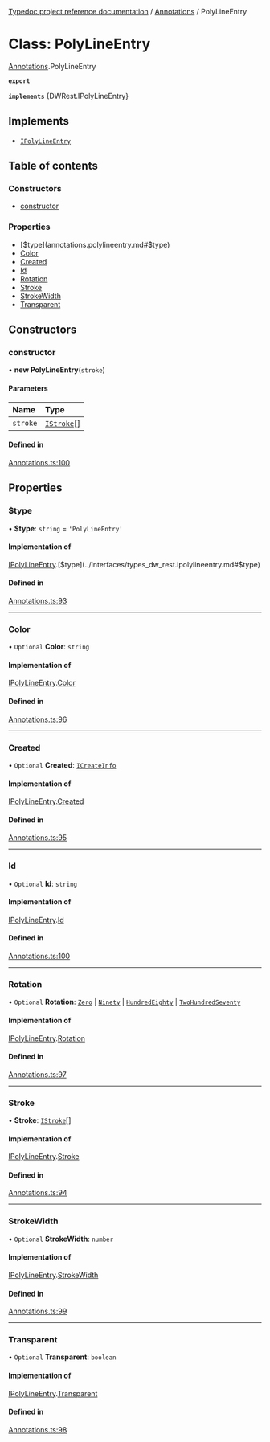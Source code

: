 [Typedoc project reference documentation](../README.md) / [Annotations](../modules/annotations.md) / PolyLineEntry

# Class: PolyLineEntry

[Annotations](../modules/annotations.md).PolyLineEntry

**`export`**

**`implements`** {DWRest.IPolyLineEntry}

## Implements

- [`IPolyLineEntry`](../interfaces/types_dw_rest.ipolylineentry.md)

## Table of contents

### Constructors

- [constructor](annotations.polylineentry.md#constructor)

### Properties

- [$type](annotations.polylineentry.md#$type)
- [Color](annotations.polylineentry.md#color)
- [Created](annotations.polylineentry.md#created)
- [Id](annotations.polylineentry.md#id)
- [Rotation](annotations.polylineentry.md#rotation)
- [Stroke](annotations.polylineentry.md#stroke)
- [StrokeWidth](annotations.polylineentry.md#strokewidth)
- [Transparent](annotations.polylineentry.md#transparent)

## Constructors

### constructor

• **new PolyLineEntry**(`stroke`)

#### Parameters

| Name | Type |
| :------ | :------ |
| `stroke` | [`IStroke`](../interfaces/types_dw_rest.istroke.md)[] |

#### Defined in

[Annotations.ts:100](https://github.com/DocuWare/REST-Sample-TS/blob/828b3d4/src/Annotations.ts#L100)

## Properties

### $type

• **$type**: `string` = `'PolyLineEntry'`

#### Implementation of

[IPolyLineEntry](../interfaces/types_dw_rest.ipolylineentry.md).[$type](../interfaces/types_dw_rest.ipolylineentry.md#$type)

#### Defined in

[Annotations.ts:93](https://github.com/DocuWare/REST-Sample-TS/blob/828b3d4/src/Annotations.ts#L93)

___

### Color

• `Optional` **Color**: `string`

#### Implementation of

[IPolyLineEntry](../interfaces/types_dw_rest.ipolylineentry.md).[Color](../interfaces/types_dw_rest.ipolylineentry.md#color)

#### Defined in

[Annotations.ts:96](https://github.com/DocuWare/REST-Sample-TS/blob/828b3d4/src/Annotations.ts#L96)

___

### Created

• `Optional` **Created**: [`ICreateInfo`](../interfaces/types_dw_rest.icreateinfo.md)

#### Implementation of

[IPolyLineEntry](../interfaces/types_dw_rest.ipolylineentry.md).[Created](../interfaces/types_dw_rest.ipolylineentry.md#created)

#### Defined in

[Annotations.ts:95](https://github.com/DocuWare/REST-Sample-TS/blob/828b3d4/src/Annotations.ts#L95)

___

### Id

• `Optional` **Id**: `string`

#### Implementation of

[IPolyLineEntry](../interfaces/types_dw_rest.ipolylineentry.md).[Id](../interfaces/types_dw_rest.ipolylineentry.md#id)

#### Defined in

[Annotations.ts:100](https://github.com/DocuWare/REST-Sample-TS/blob/828b3d4/src/Annotations.ts#L100)

___

### Rotation

• `Optional` **Rotation**: [`Zero`](../enums/types_dw_rest.rotation.md#zero) \| [`Ninety`](../enums/types_dw_rest.rotation.md#ninety) \| [`HundredEighty`](../enums/types_dw_rest.rotation.md#hundredeighty) \| [`TwoHundredSeventy`](../enums/types_dw_rest.rotation.md#twohundredseventy)

#### Implementation of

[IPolyLineEntry](../interfaces/types_dw_rest.ipolylineentry.md).[Rotation](../interfaces/types_dw_rest.ipolylineentry.md#rotation)

#### Defined in

[Annotations.ts:97](https://github.com/DocuWare/REST-Sample-TS/blob/828b3d4/src/Annotations.ts#L97)

___

### Stroke

• **Stroke**: [`IStroke`](../interfaces/types_dw_rest.istroke.md)[]

#### Implementation of

[IPolyLineEntry](../interfaces/types_dw_rest.ipolylineentry.md).[Stroke](../interfaces/types_dw_rest.ipolylineentry.md#stroke)

#### Defined in

[Annotations.ts:94](https://github.com/DocuWare/REST-Sample-TS/blob/828b3d4/src/Annotations.ts#L94)

___

### StrokeWidth

• `Optional` **StrokeWidth**: `number`

#### Implementation of

[IPolyLineEntry](../interfaces/types_dw_rest.ipolylineentry.md).[StrokeWidth](../interfaces/types_dw_rest.ipolylineentry.md#strokewidth)

#### Defined in

[Annotations.ts:99](https://github.com/DocuWare/REST-Sample-TS/blob/828b3d4/src/Annotations.ts#L99)

___

### Transparent

• `Optional` **Transparent**: `boolean`

#### Implementation of

[IPolyLineEntry](../interfaces/types_dw_rest.ipolylineentry.md).[Transparent](../interfaces/types_dw_rest.ipolylineentry.md#transparent)

#### Defined in

[Annotations.ts:98](https://github.com/DocuWare/REST-Sample-TS/blob/828b3d4/src/Annotations.ts#L98)
